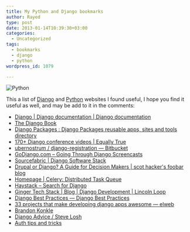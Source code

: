 ```yaml
---
title: My Python and Django bookmarks
author: Rayed
type: post
date: 2013-01-14T10:39:30+03:00
categories:
  - Uncategorized
tags:
  - bookmarks
  - django
  - python
wordpress_id: 1079

---
```

<p><img src="http://www.python.org/community/logos/python-logo-master-v3-TM-flattened.png" float="right" alt="Python" /></p>
<p>This a list of <a href="http://www.djangoproject.com/">Django</a> and <a href="http://www.python.org/">Python</a> websites I found useful, I hope you find it useful as well, and may be add to it in the comments:</p>
<ul>
<li><a HREF="https://docs.djangoproject.com/en/1.4/" >Django | Django documentation | Django documentation</a>
</li>
<li><a HREF="http://www.djangobook.com/" >The Django Book</a>
</li>
<li><a HREF="http://www.djangopackages.com/" >Django Packages : Django Packages reusable apps, sites and tools directory</a>
</li>
<li><a HREF="http://equallytrue.blogspot.com/2012/05/170-django-conference-videos.html" >170+ Django conference videos | Equally True</a>
</li>
<li><a HREF="https://bitbucket.org/ubernostrum/django-registration" >ubernostrum / django-registration — Bitbucket</a>
</li>
<li><a HREF="http://godjango.com/" >GoDjango.com &#8211; Going Through Django Screencasts</a>
</li>
<li><a HREF="http://www.sourcefabric.org/en/community/blog/139/Django-Software-Stack.htm" >Sourcefabric | Django Software Stack</a>
</li>
<li><a HREF="http://birdhouse.org/blog/2009/11/11/drupal-or-django/" >Drupal or Django? A Guide for Decision Makers | scot hacker&#39;s foobar blog</a>
</li>
<li><a HREF="http://celeryproject.org/" "1335735065" >Homepage | Celery: Distributed Task Queue</a>
</li>
<li><a HREF="http://haystacksearch.org/" >Haystack &#8211; Search for Django</a>
</li>
<li><a HREF="http://lincolnloop.com/blog/2012/apr/23/ginger-tech-stack/" >Ginger Tech Stack | Blog | Django Development | Lincoln Loop</a>
</li>
<li><a HREF="http://lincolnloop.com/django-best-practices/" >Django Best Practices — Django Best Practices</a>
</li>
<li><a HREF="http://elweb.co/programacion/33-projects-that-make-developing-django-apps-awesome/?s=hn" >33 projects that make developing django apps awesome — elweb</a>
</li>
<li><a HREF="http://konkle.us/blog/2010/6/25/provisioning-a-new-ubuntu-server-for-django" >Brandon Konkle</a>
</li>
<li><a HREF="http://stevelosh.com/blog/2011/06/django-advice/" >Django Advice / Steve Losh</a>
</li>
<li><a HREF="http://www.b-list.org/weblog/2007/nov/21/auth/" >Auth tips and tricks</a>
</li>
</ul>
